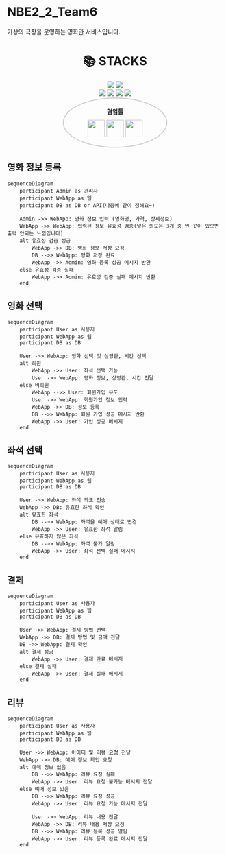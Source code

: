 # NBE2_2_Team6
가상의 극장을 운영하는 영화관 서비스입니다.

<div align=center><h1>📚 STACKS</h1></div>
<div align=center> 
  <img src="https://img.shields.io/badge/java-007396?style=for-the-badge&logo=java&logoColor=white"> 
  <img src="https://img.shields.io/badge/javascript-F7DF1E?style=for-the-badge&logo=javascript&logoColor=black"> 
  <br>
  <img src="https://img.shields.io/badge/spring-6DB33F?style=for-the-badge&logo=spring&logoColor=white"> 
  <img src="https://img.shields.io/badge/springboot-6DB33F?style=for-the-badge&logo=springboot&logoColor=white">
  <img src="https://img.shields.io/badge/mysql-4479A1?style=for-the-badge&logo=mysql&logoColor=white"> 
  <img src="https://img.shields.io/badge/gradle-02303A?style=for-the-badge&logo=gradle&logoColor=white">
  <br>

  
  <div style="display: inline-block; border-radius: 50%; padding: 20px; border: 2px solid #ccc; text-align: center; width: 200px;">
    <div style="font-weight: bold; margin-bottom: 10px;">협업툴</div>
    <img src="https://img.shields.io/badge/git-F05032?style=for-the-badge&logo=git&logoColor=white" style="width: 40px; height: 40px;">
    <img src="https://img.shields.io/badge/github-181717?style=for-the-badge&logo=github&logoColor=white" style="width: 40px; height: 40px;">
    <img src="https://img.shields.io/badge/canva-00C4CC?style=for-the-badge&logo=canva&logoColor=white" style="width: 40px; height: 40px;">
  </div>
  <br>
</div>



## 영화 정보 등록 

```mermaid
sequenceDiagram
    participant Admin as 관리자
    participant WebApp as 웹
    participant DB as DB or API(나중에 같이 정해요~)

    Admin ->> WebApp: 영화 정보 입력 (영화명, 가격, 상세정보)
    WebApp ->> WebApp: 입력된 정보 유효성 검증(넣은 의도는 3개 중 빈 곳이 있으면 출력 안되는 느낌입니다)
    alt 유효성 검증 성공
        WebApp ->> DB: 영화 정보 저장 요청
        DB -->> WebApp: 영화 저장 완료
        WebApp ->> Admin: 영화 등록 성공 메시지 반환
    else 유효성 검증 실패
        WebApp ->> Admin: 유효성 검증 실패 메시지 반환
    end
```

## 영화 선택
```mermaid
sequenceDiagram
    participant User as 사용자
    participant WebApp as 웹
    participant DB as DB

    User ->> WebApp: 영화 선택 및 상영관, 시간 선택
    alt 회원
        WebApp ->> User: 좌석 선택 가능
        User ->> WebApp: 영화 정보, 상영관, 시간 전달
    else 비회원
        WebApp -->> User: 회원가입 유도
        User ->> WebApp: 회원가입 정보 입력
        WebApp ->> DB: 정보 등록
        DB -->> WebApp: 회원 가입 성공 메시지 반환
        WebApp ->> User: 가입 성공 메시지
    end
```

## 좌석 선택
```mermaid
sequenceDiagram
    participant User as 사용자
    participant WebApp as 웹
    participant DB as DB

    User ->> WebApp: 좌석 좌표 전송
    WebApp ->> DB: 유효한 좌석 확인
    alt 유효한 좌석
        DB -->> WebApp: 좌석을 예매 상태로 변경
        WebApp ->> User: 유효한 좌석 알림
    else 유효하지 않은 좌석
        DB -->> WebApp: 좌석 불가 알림
        WebApp ->> User: 좌석 선택 실패 메시지
    end

```

## 결제
```mermaid
sequenceDiagram
    participant User as 사용자
    participant WebApp as 웹
    participant DB as DB

    User ->> WebApp: 결제 방법 선택
    WebApp ->> DB: 결제 방법 및 금액 전달
    DB ->> WebApp: 결제 확인
    alt 결제 성공
        WebApp ->> User: 결제 완료 메시지
    else 결제 실패
        WebApp ->> User: 결제 실패 메시지
    end
```
## 리뷰
```mermaid
sequenceDiagram
    participant User as 사용자
    participant WebApp as 웹
    participant DB as DB

    User ->> WebApp: 아이디 및 리뷰 요청 전달
    WebApp ->> DB: 예매 정보 확인 요청
    alt 예매 정보 없음
        DB -->> WebApp: 리뷰 요청 실패
        WebApp ->> User: 리뷰 요청 불가능 메시지 전달
    else 예매 정보 있음
        DB -->> WebApp: 리뷰 요청 성공
        WebApp ->> User: 리뷰 요청 가능 메시지 전달
        
        User ->> WebApp: 리뷰 내용 전달
        WebApp ->> DB: 리뷰 내용 저장 요청
        DB -->> WebApp: 리뷰 등록 성공 알림
        WebApp ->> User: 리뷰 등록 완료 메시지 전달
    end
```


